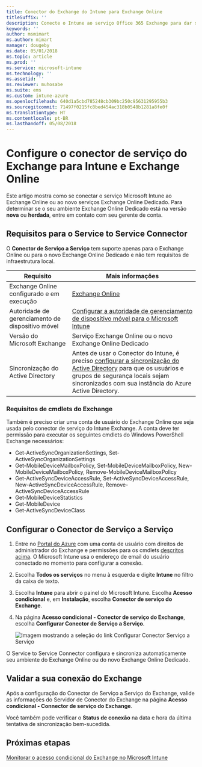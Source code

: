 ```yaml
---
title: Conector do Exchange do Intune para Exchange Online
titleSuffix: ''
description: Conecte o Intune ao serviço Office 365 Exchange para dar suporte ao MDM (gerenciamento de dispositivo móvel) do Exchange ActiveSync.
keywords: ''
author: msmimart
ms.author: mimart
manager: dougeby
ms.date: 05/01/2018
ms.topic: article
ms.prod: ''
ms.service: microsoft-intune
ms.technology: ''
ms.assetid: ''
ms.reviewer: muhosabe
ms.suite: ems
ms.custom: intune-azure
ms.openlocfilehash: 640d1a5cbd785248cb309bc250c95631295955b3
ms.sourcegitcommit: 71497f0215fc8bed454ac318b0548b1281a8fe0f
ms.translationtype: HT
ms.contentlocale: pt-BR
ms.lasthandoff: 05/08/2018
---
```

# <a name="configure-the-exchange-service-connector-for-intune-and-exchange-online"></a>Configure o conector de serviço do Exchange para Intune e Exchange Online

Este artigo mostra como se conectar o serviço Microsoft Intune ao Exchange Online ou ao novo serviços Exchange Online Dedicado. Para determinar se o seu ambiente Exchange Online Dedicado está na versão **nova** ou **herdada**, entre em contato com seu gerente de conta.

## <a name="service-to-service-connector-requirements"></a>Requisitos para o Service to Service Connector
O **Conector de Serviço a Serviço** tem suporte apenas para o Exchange Online ou para o novo Exchange Online Dedicado e não tem requisitos de infraestrutura local.


|              Requisito               |                                                                                                            Mais informações                                                                                                            |
|----------------------------------------|----------------------------------------------------------------------------------------------------------------------------------------------------------------------------------------------------------------------------------------|
| Exchange Online configurado e em execução |                                                                                 [Exchange Online](https://technet.microsoft.com/library/jj200580.aspx)                                                                                 |
|   Autoridade de gerenciamento de dispositivo móvel   |                                                       [Configurar a autoridade de gerenciamento de dispositivo móvel para o Microsoft Intune](mdm-authority-set.md)                                                       |
|       Versão do Microsoft Exchange       |                                                                                      Serviço Exchange Online ou o novo Exchange Online Dedicado                                                                                      |
|    Sincronização do Active Directory    | Antes de usar o Conector do Intune, é preciso [configurar a sincronização do Active Directory](/intune/users-add) para que os usuários e grupos de segurança locais sejam sincronizados com sua instância do Azure Active Directory. |

### <a name="exchange-cmdlet-requirements"></a>Requisitos de cmdlets do Exchange

Também é preciso criar uma conta de usuário do Exchange Online que seja usada pelo conector de serviço do Intune Exchange. A conta deve ter permissão para executar os seguintes cmdlets do Windows PowerShell Exchange necessários:

 - Get-ActiveSyncOrganizationSettings, Set-ActiveSyncOrganizationSettings
 - Get-MobileDeviceMailboxPolicy, Set-MobileDeviceMailboxPolicy, New-MobileDeviceMailboxPolicy, Remove-MobileDeviceMailboxPolicy
 - Get-ActiveSyncDeviceAccessRule, Set-ActiveSyncDeviceAccessRule, New-ActiveSyncDeviceAccessRule, Remove-ActiveSyncDeviceAccessRule
 - Get-MobileDeviceStatistics
 - Get-MobileDevice
 - Get-ActiveSyncDeviceClass

## <a name="set-up-the-service-to-service-connector"></a>Configurar o Conector de Serviço a Serviço

1. Entre no [Portal do Azure](http://portal.azure.com) com uma conta de usuário com direitos de administrador do Exchange e permissões para os cmdlets [descritos acima](#exchange-cmdlet-requirements). O Microsoft Intune usa o endereço de email do usuário conectado no momento para configurar a conexão.

2. Escolha **Todos os serviços** no menu à esquerda e digite **Intune** no filtro da caixa de texto.

3. Escolha **Intune** para abrir o painel do Microsoft Intune. Escolha **Acesso condicional** e, em **Instalação**, escolha **Conector de serviço do Exchange**.

4.  Na página **Acesso condicional - Conector de serviço do Exchange**, escolha **Configurar Conector de Serviço a Serviço**. 
   
     ![Imagem mostrando a seleção do link Configurar Conector Serviço a Serviço](media/exchange_service_connector.png)

O Service to Service Connector configura e sincroniza automaticamente seu ambiente do Exchange Online ou do novo Exchange Online Dedicado.

## <a name="validate-your-exchange-connection"></a>Validar a sua conexão do Exchange

Após a configuração do Conector de Serviço a Serviço do Exchange, valide as informações do Servidor de Conector do Exchange na página **Acesso condicional - Connector de serviço do Exchange**.

Você também pode verificar o **Status de conexão** na data e hora da última tentativa de sincronização bem-sucedida.

## <a name="next-steps"></a>Próximas etapas
[Monitorar o acesso condicional do Exchange no Microsoft Intune](conditional-access-exchange-monitor.md)